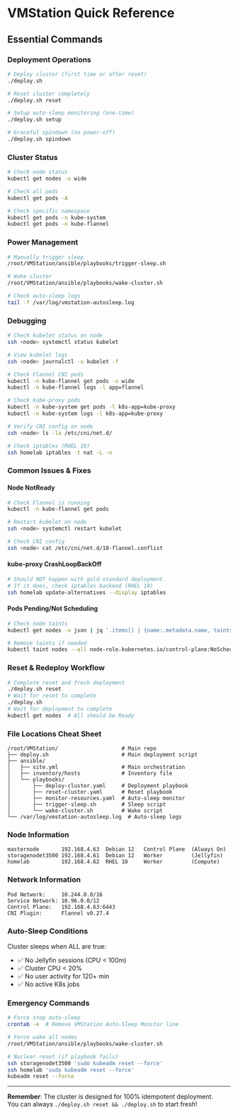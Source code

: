# VMStation Quick Reference

## Essential Commands

### Deployment Operations
```bash
# Deploy cluster (first time or after reset)
./deploy.sh

# Reset cluster completely
./deploy.sh reset

# Setup auto-sleep monitoring (one-time)
./deploy.sh setup

# Graceful spindown (no power-off)
./deploy.sh spindown
```

### Cluster Status
```bash
# Check node status
kubectl get nodes -o wide

# Check all pods
kubectl get pods -A

# Check specific namespace
kubectl get pods -n kube-system
kubectl get pods -n kube-flannel
```

### Power Management
```bash
# Manually trigger sleep
/root/VMStation/ansible/playbooks/trigger-sleep.sh

# Wake cluster
/root/VMStation/ansible/playbooks/wake-cluster.sh

# Check auto-sleep logs
tail -f /var/log/vmstation-autosleep.log
```

### Debugging
```bash
# Check kubelet status on node
ssh <node> systemctl status kubelet

# View kubelet logs
ssh <node> journalctl -u kubelet -f

# Check Flannel CNI pods
kubectl -n kube-flannel get pods -o wide
kubectl -n kube-flannel logs -l app=flannel

# Check kube-proxy pods
kubectl -n kube-system get pods -l k8s-app=kube-proxy
kubectl -n kube-system logs -l k8s-app=kube-proxy

# Verify CNI config on node
ssh <node> ls -la /etc/cni/net.d/

# Check iptables (RHEL 10)
ssh homelab iptables -t nat -L -n
```

### Common Issues & Fixes

#### Node NotReady
```bash
# Check Flannel is running
kubectl -n kube-flannel get pods

# Restart kubelet on node
ssh <node> systemctl restart kubelet

# Check CNI config
ssh <node> cat /etc/cni/net.d/10-flannel.conflist
```

#### kube-proxy CrashLoopBackOff
```bash
# Should NOT happen with gold-standard deployment
# If it does, check iptables backend (RHEL 10)
ssh homelab update-alternatives --display iptables
```

#### Pods Pending/Not Scheduling
```bash
# Check node taints
kubectl get nodes -o json | jq '.items[] | {name:.metadata.name, taints:.spec.taints}'

# Remove taints if needed
kubectl taint nodes --all node-role.kubernetes.io/control-plane:NoSchedule-
```

### Reset & Redeploy Workflow
```bash
# Complete reset and fresh deployment
./deploy.sh reset
# Wait for reset to complete
./deploy.sh
# Wait for deployment to complete
kubectl get nodes  # All should be Ready
```

### File Locations Cheat Sheet
```
/root/VMStation/                    # Main repo
├── deploy.sh                       # Main deployment script
├── ansible/
│   ├── site.yml                    # Main orchestration
│   ├── inventory/hosts             # Inventory file
│   └── playbooks/
│       ├── deploy-cluster.yaml     # Deployment playbook
│       ├── reset-cluster.yaml      # Reset playbook
│       ├── monitor-resources.yaml  # Auto-sleep monitor
│       ├── trigger-sleep.sh        # Sleep script
│       └── wake-cluster.sh         # Wake script
└── /var/log/vmstation-autosleep.log  # Auto-sleep logs
```

### Node Information
```
masternode       192.168.4.63  Debian 12   Control Plane  (Always On)
storagenodet3500 192.168.4.61  Debian 12   Worker         (Jellyfin)
homelab          192.168.4.62  RHEL 10     Worker         (Compute)
```

### Network Information
```
Pod Network:     10.244.0.0/16
Service Network: 10.96.0.0/12
Control Plane:   192.168.4.63:6443
CNI Plugin:      Flannel v0.27.4
```

### Auto-Sleep Conditions
Cluster sleeps when ALL are true:
- ✅ No Jellyfin sessions (CPU < 100m)
- ✅ Cluster CPU < 20%
- ✅ No user activity for 120+ min
- ✅ No active K8s jobs

### Emergency Commands
```bash
# Force stop auto-sleep
crontab -e  # Remove VMStation Auto-Sleep Monitor line

# Force wake all nodes
/root/VMStation/ansible/playbooks/wake-cluster.sh

# Nuclear reset (if playbook fails)
ssh storagenodet3500 'sudo kubeadm reset --force'
ssh homelab 'sudo kubeadm reset --force'
kubeadm reset --force
```

---

**Remember**: The cluster is designed for 100% idempotent deployment.  
You can always `./deploy.sh reset && ./deploy.sh` to start fresh!
